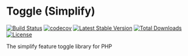 # Toggle (Simplify)

[![Build Status](https://travis-ci.com/MilesChou/toggle-simplify.svg?branch=master)](https://travis-ci.com/MilesChou/toggle-simplify)
[![codecov](https://codecov.io/gh/MilesChou/toggle-simplify/branch/master/graph/badge.svg)](https://codecov.io/gh/MilesChou/toggle-simplify)
[![Latest Stable Version](https://poser.pugx.org/MilesChou/toggle-simplify/v/stable)](https://packagist.org/packages/MilesChou/toggle-simplify)
[![Total Downloads](https://poser.pugx.org/MilesChou/toggle-simplify/d/total.svg)](https://packagist.org/packages/MilesChou/toggle-simplify)
[![License](https://poser.pugx.org/MilesChou/toggle-simplify/license)](https://packagist.org/packages/MilesChou/toggle-simplify)

The simplify feature toggle library for PHP

